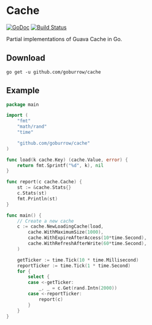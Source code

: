 # Cache
[![GoDoc](https://godoc.org/github.com/goburrow/cache?status.svg)](https://godoc.org/github.com/goburrow/cache) [![Build Status](https://travis-ci.org/goburrow/cache.svg?branch=master)](https://travis-ci.org/goburrow/cache)

Partial implementations of Guava Cache in Go.

## Download
```
go get -u github.com/goburrow/cache
```

## Example
```go
package main

import (
	"fmt"
	"math/rand"
	"time"

	"github.com/goburrow/cache"
)

func load(k cache.Key) (cache.Value, error) {
	return fmt.Sprintf("%d", k), nil
}

func report(c cache.Cache) {
	st := &cache.Stats{}
	c.Stats(st)
	fmt.Println(st)
}

func main() {
	// Create a new cache
	c := cache.NewLoadingCache(load,
		cache.WithMaximumSize(1000),
		cache.WithExpireAfterAccess(10*time.Second),
		cache.WithRefreshAfterWrite(60*time.Second),
	)

	getTicker := time.Tick(10 * time.Millisecond)
	reportTicker := time.Tick(1 * time.Second)
	for {
		select {
		case <-getTicker:
			_, _ = c.Get(rand.Intn(2000))
		case <-reportTicker:
			report(c)
		}
	}
}
```
